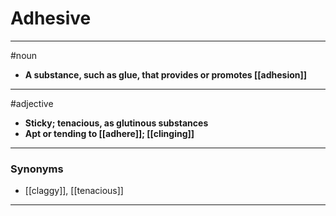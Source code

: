 # Adhesive
---
#noun
- **A substance, such as glue, that provides or promotes [[adhesion]]**
---
#adjective
- **Sticky; tenacious, as glutinous substances**
- **Apt or tending to [[adhere]]; [[clinging]]**
---
### Synonyms
- [[claggy]], [[tenacious]]
---
